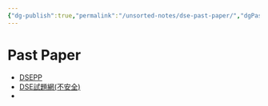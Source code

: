 ```yaml
---
{"dg-publish":true,"permalink":"/unsorted-notes/dse-past-paper/","dgPassFrontmatter":true}
---
```


# Past Paper
- [DSEPP](https://dsepp.com/resource_centre/)
- [DSE試題網(不安全)](http://www.1997day.com/#maths)
- 